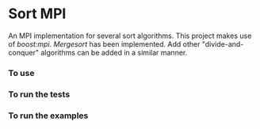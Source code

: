 # Sort MPI

An MPI implementation for several sort algorithms. This project makes use of *boost:mpi*. *Mergesort* has been
implemented. Add other "divide-and-conquer" algorithms can be added in a similar manner.

### To use


### To run the tests


### To run the examples

